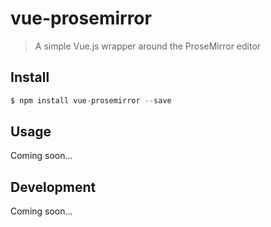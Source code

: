 # vue-prosemirror

> A simple Vue.js wrapper around the ProseMirror editor

## Install

```js
$ npm install vue-prosemirror --save
```

## Usage

Coming soon...

## Development

Coming soon...
